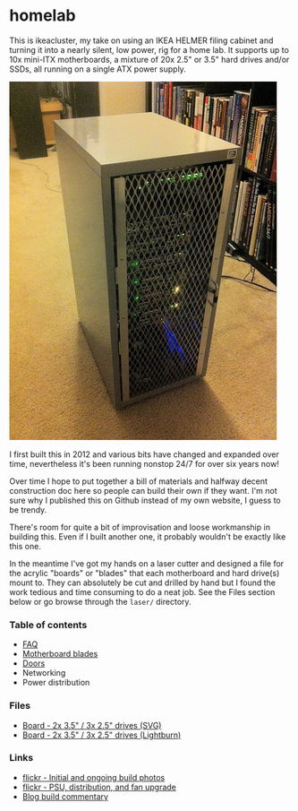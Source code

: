 # homelab

This is ikeacluster, my take on using an IKEA HELMER filing cabinet and
turning it into a nearly silent, low power, rig for a home lab.  It supports
up to 10x mini-ITX motherboards, a mixture of 20x 2.5" or 3.5" hard drives
and/or SSDs, all running on a single ATX power supply.

![ikeacluster](./img/7862072998_a28363d610_z.jpg)

I first built this in 2012 and various bits have changed and expanded over
time, nevertheless it's been running nonstop 24/7 for over six years now!

Over time I hope to put together a bill of materials and halfway decent
construction doc here so people can build their own if they want.  I'm not
sure why I published this on Github instead of my own website, I guess to
be trendy.

There's room for quite a bit of improvisation and loose workmanship in
building this. Even if I built another one, it probably wouldn't be exactly
like this one.

In the meantime I've got my hands on a laser cutter and designed a file for
the acrylic "boards" or "blades" that each motherboard and hard drive(s) mount
to.  They can absolutely be cut and drilled by hand but I found the work
tedious and time consuming to do a neat job.
See the Files section below or go browse through the `laser/` directory.


### Table of contents
* [FAQ](FAQ.md)
* [Motherboard blades](blade.md)
* [Doors](door.md)
* Networking
* Power distribution

### Files
* [Board - 2x 3.5" / 3x 2.5" drives (SVG)](laser/ikeacluster-board4-23x22x32.svg)
* [Board - 2x 3.5" / 3x 2.5" drives (Lightburn)](laser/ikeacluster-board4-23x22x32.lbrn)

### Links
* [flickr - Initial and ongoing build photos](https://www.flickr.com/photos/binaryfury/albums/72157629900950858)
* [flickr - PSU, distribution, and fan upgrade](https://www.flickr.com/photos/binaryfury/albums/72157631186725716)
* [Blog build commentary](https://binaryfury.wann.net/ikeacluster/)
